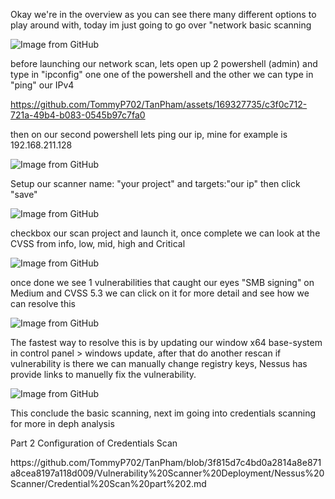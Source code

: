 <p>Okay we're in the overview as you can see there many different options to play around with, today im just going to go over "network basic scanning</p>
<img src="https://github.com/TommyP702/TanPham/assets/169327735/449de2b6-2d83-4dd5-8d61-38d2c63df3c3" alt="Image from GitHub"/>

<p>before launching our network scan, lets open up 2 powershell (admin) and type in "ipconfig" one one of the powershell and the other we can type in "ping" our IPv4</p>

https://github.com/TommyP702/TanPham/assets/169327735/c3f0c712-721a-49b4-b083-0545b97c7fa0

then on our second powershell lets ping our ip, mine for example is 192.168.211.128

<img src="https://github.com/TommyP702/TanPham/assets/169327735/65a2091f-8df1-4fde-a208-d734ff723dc8" alt="Image from GitHub"/>

<p>Setup our scanner name: "your project" and targets:"our ip" then click "save"</p>

<img src="https://github.com/TommyP702/TanPham/assets/169327735/47fa589e-437a-416e-9970-86432c3eea5d" alt="Image from GitHub"/>

<p>checkbox our scan project and launch it, once complete we can look at the CVSS from info, low, mid, high and Critical</p>

<img src="https://github.com/TommyP702/TanPham/assets/169327735/ef3bfd5d-74a3-482b-926e-f594efd537cc" alt="Image from GitHub"/>

<p>once done we see 1 vulnerabilities that caught our eyes "SMB signing" on Medium and CVSS 5.3 we can click on it for more detail and see how we can resolve this</p>

<img src="https://github.com/TommyP702/TanPham/assets/169327735/048706a3-fcec-4e7d-925e-6b9c822b6ab9" alt="Image from GitHub"/>

<p>The fastest way to resolve this is by updating our window x64 base-system in control panel > windows update, after that do another rescan if vulnerability is there we can manually change registry keys, Nessus has provide links to manuelly fix the vulnerability. </p>

<img src="https://github.com/TommyP702/TanPham/assets/169327735/4b514092-ff1d-4cc7-8346-c8c2d2a9777a" alt="Image from GitHub"/>

<p>This conclude the basic scanning, next im going into credentials scanning for more in deph analysis</p>

<p>Part 2 Configuration of Credentials Scan</p>
https://github.com/TommyP702/TanPham/blob/3f815d7c4bd0a2814a8e871a8cea8197a118d009/Vulnerability%20Scanner%20Deployment/Nessus%20Scanner/Credential%20Scan%20part%202.md
